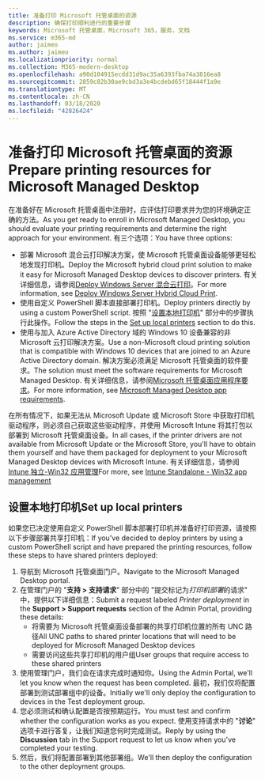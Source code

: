 ```yaml
---
title: 准备打印 Microsoft 托管桌面的资源
description: 确保打印顺利进行的重要步骤
keywords: Microsoft 托管桌面，Microsoft 365，服务，文档
ms.service: m365-md
author: jaimeo
ms.author: jaimeo
ms.localizationpriority: normal
ms.collection: M365-modern-desktop
ms.openlocfilehash: a90d104915ecdd31d9ac35a6393fba74a3816ea8
ms.sourcegitcommit: 2859c82b30ae9cbd3a3e4bcdebd65f18444f1a9e
ms.translationtype: MT
ms.contentlocale: zh-CN
ms.lasthandoff: 03/18/2020
ms.locfileid: "42826424"
---
```

# <a name="prepare-printing-resources-for-microsoft-managed-desktop"></a><span data-ttu-id="d36fe-104">准备打印 Microsoft 托管桌面的资源</span><span class="sxs-lookup"><span data-stu-id="d36fe-104">Prepare printing resources for Microsoft Managed Desktop</span></span>

<span data-ttu-id="d36fe-105">在准备好在 Microsoft 托管桌面中注册时，应评估打印要求并为您的环境确定正确的方法。</span><span class="sxs-lookup"><span data-stu-id="d36fe-105">As you get ready to enroll in Microsoft Managed Desktop, you should evaluate your printing requirements and determine the right approach for your environment.</span></span> <span data-ttu-id="d36fe-106">有三个选项：</span><span class="sxs-lookup"><span data-stu-id="d36fe-106">You have three options:</span></span>
 
- <span data-ttu-id="d36fe-107">部署 Microsoft 混合云打印解决方案，使 Microsoft 托管桌面设备能够更轻松地发现打印机。</span><span class="sxs-lookup"><span data-stu-id="d36fe-107">Deploy the Microsoft hybrid cloud print solution to make it easy for Microsoft Managed Desktop devices to discover printers.</span></span> <span data-ttu-id="d36fe-108">有关详细信息，请参阅[Deploy Windows Server 混合云打印](https://docs.microsoft.com/windows-server/administration/hybrid-cloud-print/hybrid-cloud-print-deploy)。</span><span class="sxs-lookup"><span data-stu-id="d36fe-108">For more information, see [Deploy Windows Server Hybrid Cloud Print](https://docs.microsoft.com/windows-server/administration/hybrid-cloud-print/hybrid-cloud-print-deploy).</span></span>
- <span data-ttu-id="d36fe-109">使用自定义 PowerShell 脚本直接部署打印机。</span><span class="sxs-lookup"><span data-stu-id="d36fe-109">Deploy printers directly by using a custom PowerShell script.</span></span> <span data-ttu-id="d36fe-110">按照 "[设置本地打印机](#set-up-local-printers)" 部分中的步骤执行此操作。</span><span class="sxs-lookup"><span data-stu-id="d36fe-110">Follow the steps in the [Set up local printers](#set-up-local-printers) section to do this.</span></span>
- <span data-ttu-id="d36fe-111">使用与加入 Azure Active Directory 域的 Windows 10 设备兼容的非 Microsoft 云打印解决方案。</span><span class="sxs-lookup"><span data-stu-id="d36fe-111">Use a non-Microsoft cloud printing solution that is compatible with Windows 10 devices that are joined to an Azure Active Directory domain.</span></span> <span data-ttu-id="d36fe-112">解决方案必须满足 Microsoft 托管桌面的软件要求。</span><span class="sxs-lookup"><span data-stu-id="d36fe-112">The solution must meet the software requirements for Microsoft Managed Desktop.</span></span> <span data-ttu-id="d36fe-113">有关详细信息，请参阅[Microsoft 托管桌面应用程序要求](../service-description/mmd-app-requirements.md)。</span><span class="sxs-lookup"><span data-stu-id="d36fe-113">For more information, see [Microsoft Managed Desktop app requirements](../service-description/mmd-app-requirements.md).</span></span>
 
<span data-ttu-id="d36fe-114">在所有情况下，如果无法从 Microsoft Update 或 Microsoft Store 中获取打印机驱动程序，则必须自己获取这些驱动程序，并使用 Microsoft Intune 将其打包以部署到 Microsoft 托管桌面设备。</span><span class="sxs-lookup"><span data-stu-id="d36fe-114">In all cases, if the printer drivers are not available from Microsoft Update or the Microsoft Store, you'll have to obtain them yourself and have them packaged for deployment to your Microsoft Managed Desktop devices with Microsoft Intune.</span></span> <span data-ttu-id="d36fe-115">有关详细信息，请参阅[Intune 独立-Win32 应用管理](https://docs.microsoft.com/mem/intune/apps/apps-win32-app-management)</span><span class="sxs-lookup"><span data-stu-id="d36fe-115">For more, see [Intune Standalone - Win32 app management](https://docs.microsoft.com/mem/intune/apps/apps-win32-app-management)</span></span>

## <a name="set-up-local-printers"></a><span data-ttu-id="d36fe-116">设置本地打印机</span><span class="sxs-lookup"><span data-stu-id="d36fe-116">Set up local printers</span></span>

<span data-ttu-id="d36fe-117">如果您已决定使用自定义 PowerShell 脚本部署打印机并准备好打印资源，请按照以下步骤部署共享打印机：</span><span class="sxs-lookup"><span data-stu-id="d36fe-117">If you've decided to deploy printers by using a custom PowerShell script and have prepared the printing resources, follow these steps to have shared printers deployed:</span></span>

1.  <span data-ttu-id="d36fe-118">导航到 Microsoft 托管桌面门户。</span><span class="sxs-lookup"><span data-stu-id="d36fe-118">Navigate to the Microsoft Managed Desktop portal.</span></span>
2.  <span data-ttu-id="d36fe-119">在管理门户的 "**支持 > 支持请求**" 部分中的 "提交标记为*打印机部署*的请求" 中，提供以下详细信息：</span><span class="sxs-lookup"><span data-stu-id="d36fe-119">Submit a request labeled *Printer deployment* in the **Support > Support requests** section of the Admin Portal, providing these details:</span></span>
    - <span data-ttu-id="d36fe-120">将需要为 Microsoft 托管桌面设备部署的共享打印机位置的所有 UNC 路径</span><span class="sxs-lookup"><span data-stu-id="d36fe-120">All UNC paths to shared printer locations that will need to be deployed for Microsoft Managed Desktop devices</span></span>
    - <span data-ttu-id="d36fe-121">需要访问这些共享打印机的用户组</span><span class="sxs-lookup"><span data-stu-id="d36fe-121">User groups that require access to these shared printers</span></span>
3.  <span data-ttu-id="d36fe-122">使用管理门户，我们会在请求完成时通知你。</span><span class="sxs-lookup"><span data-stu-id="d36fe-122">Using the Admin Portal, we'll let you know when the request has been completed.</span></span> <span data-ttu-id="d36fe-123">最初，我们仅将配置部署到测试部署组中的设备。</span><span class="sxs-lookup"><span data-stu-id="d36fe-123">Initially we'll only deploy the configuration to devices in the Test deployment group.</span></span>
4.  <span data-ttu-id="d36fe-124">您必须测试和确认配置是否按预期运行。</span><span class="sxs-lookup"><span data-stu-id="d36fe-124">You must test and confirm whether the configuration works as you expect.</span></span> <span data-ttu-id="d36fe-125">使用支持请求中的 "**讨论**" 选项卡进行答复，让我们知道您何时完成测试。</span><span class="sxs-lookup"><span data-stu-id="d36fe-125">Reply by using the **Discussion** tab in the Support request to let us know when you've completed your testing.</span></span>
5.  <span data-ttu-id="d36fe-126">然后，我们将配置部署到其他部署组。</span><span class="sxs-lookup"><span data-stu-id="d36fe-126">We'll then deploy the configuration to the other deployment groups.</span></span>
